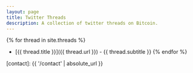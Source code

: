 ```yaml
---
layout: page
title: Twitter Threads
description: A collection of twitter threads on Bitcoin.
---
```


{% for thread in site.threads %}
  * [{{ thread.title }}]({{ thread.url }}) - {{ thread.subtitle }}
{% endfor %}

[contact]: {{ '/contact' | absolute_url }}
